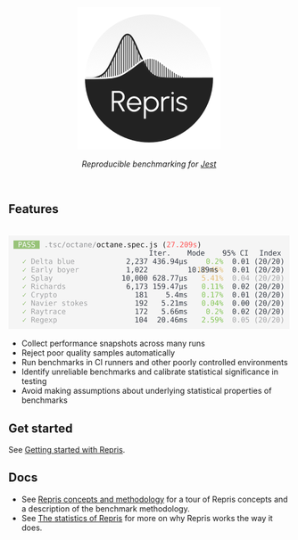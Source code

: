 <p align="center">
  <img src="./docs/logo-256.png">
</p>
<p align="center">
  <i>Reproducible benchmarking for <a href="jestjs.io">Jest</a></i>
</p>

<br>

## Features

<BR>


<picture align="center" width="503">
  <source media="(prefers-color-scheme: dark)" srcset="./docs/img/octane-dark.svg">
  <img src="./docs/img/octane-light.svg">
</picture>



- Collect performance snapshots across many runs
- Reject poor quality samples automatically
- Run benchmarks in CI runners and other poorly controlled environments
- Identify unreliable benchmarks and calibrate statistical significance in testing
- Avoid making assumptions about underlying statistical properties of benchmarks

## Get started

See [Getting started with Repris](./docs/tutorial.md).


## Docs

- See [Repris concepts and methodology](./docs/concepts.md) for a tour of Repris concepts and a description of the benchmark methodology.
- See [The statistics of Repris](./docs/statistics-of-repris.md) for more on why Repris works the way it does.
